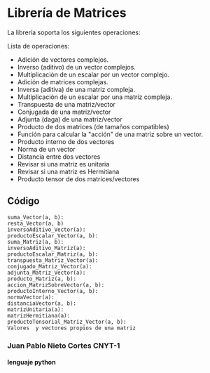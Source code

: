 # Librería de Matrices

La librería soporta los siguientes operaciones:

Lista de operaciones:

- Adición de vectores complejos.
- Inverso (aditivo) de un vector complejos.
- Multiplicación de un escalar por un vector complejo.
- Adición de matrices complejas.
- Inversa (aditiva) de una matriz compleja.
- Multiplicación de un escalar por una matriz compleja.
- Transpuesta de una matriz/vector
- Conjugada de una matriz/vector
- Adjunta (daga) de una matriz/vector
- Producto de dos matrices (de tamaños compatibles)
- Función para calcular la "acción" de una matriz sobre un vector.
- Producto interno de dos vectores
- Norma de un vector
- Distancia entre dos vectores
- Revisar si una matriz es unitaria
- Revisar si una matriz es Hermitiana
- Producto tensor de dos matrices/vectores

## Código

    suma_Vector(a, b):
    resta_Vector(a, b)
    inversoAditivo_Vector(a):
    productoEscalar_Vector(a, b):
    suma_Matriz(a, b):
    inversoAditivo_Matriz(a):
    productoEscalar_Matriz(a, b):
    transpuesta_Matriz_Vector(a):
    conjugado_Matriz_Vector(a):
    adjunta_Matriz_Vector(a):
    producto_Matriz(a, b):
    accion_MatrizSobreVector(a, b):
    productoInterno_Vector(a, b):
    normaVector(a):
    distanciaVector(a, b):
    matrizUnitaria(a):
    matrizHermitiana(a):
    productoTensorial_Matriz_Vector(a, b):
    Valores  y vectores propios de una matriz
### Juan Pablo Nieto Cortes CNYT-1
#### lenguaje python